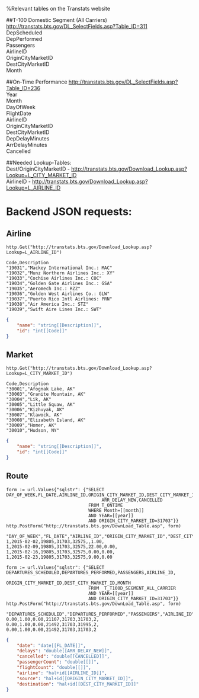 %Relevant tables on the Transtats website
  
##T-100 Domestic Segment (All Carriers)  
http://transtats.bts.gov/DL_SelectFields.asp?Table_ID=311  
DepScheduled  
DepPerformed  
Passengers  
AirlineID  
OriginCityMarketID  
DestCityMarketID  
Month  
  
##On-Time Performance
http://transtats.bts.gov/DL_SelectFields.asp?Table_ID=236  
Year  
Month  
DayOfWeek  
FlightDate  
AirlineID  
OriginCityMarketID  
DestCityMarketID  
DepDelayMinutes  
ArrDelayMinutes  
Cancelled  

##Needed Lookup-Tables:  
Dest/OriginCityMarketID - http://transtats.bts.gov/Download_Lookup.asp?Lookup=L_CITY_MARKET_ID  
AirlineID - http://transtats.bts.gov/Download_Lookup.asp?Lookup=L_AIRLINE_ID  



# Backend JSON requests:

## Airline

`http.Get("http://transtats.bts.gov/Download_Lookup.asp?Lookup=L_AIRLINE_ID")`
```csv
Code,Description
"19031","Mackey International Inc.: MAC"
"19032","Munz Northern Airlines Inc.: XY"
"19033","Cochise Airlines Inc.: COC"
"19034","Golden Gate Airlines Inc.: GSA"
"19035","Aeromech Inc.: RZZ"
"19036","Golden West Airlines Co.: GLW"
"19037","Puerto Rico Intl Airlines: PRN"
"19038","Air America Inc.: STZ"
"19039","Swift Aire Lines Inc.: SWT"
```
```json
{
	"name": "string[[Description]]",
	"id": "int[[Code]]"
}
```

## Market

`http.Get("http://transtats.bts.gov/Download_Lookup.asp?Lookup=L_CITY_MARKET_ID")`
```csv
Code,Description
"30001","Afognak Lake, AK"
"30003","Granite Mountain, AK"
"30004","Lik, AK"
"30005","Little Squaw, AK"
"30006","Kizhuyak, AK"
"30007","Klawock, AK"
"30008","Elizabeth Island, AK"
"30009","Homer, AK"
"30010","Hudson, NY"
```
```json
{
	"name": "string[[Description]]",
	"id": "int[[Code]]"
}
```

## Route

```
form := url.Values{"sqlstr": {"SELECT DAY_OF_WEEK,FL_DATE,AIRLINE_ID,ORIGIN_CITY_MARKET_ID,DEST_CITY_MARKET_ID,
									ARR_DELAY_NEW,CANCELLED 
							   FROM T_ONTIME 
							   WHERE Month=[[month]] 
							   AND YEAR=[[year]] 
							   AND ORIGIN_CITY_MARKET_ID=31703"}}
http.PostForm("http://transtats.bts.gov/DownLoad_Table.asp", form)
```
```csv
"DAY_OF_WEEK","FL_DATE","AIRLINE_ID","ORIGIN_CITY_MARKET_ID","DEST_CITY_MARKET_ID","ARR_DELAY_NEW","CANCELLED",
1,2015-02-02,19805,31703,32575,,1.00,
1,2015-02-09,19805,31703,32575,22.00,0.00,
1,2015-02-16,19805,31703,32575,0.00,0.00,
1,2015-02-23,19805,31703,32575,9.00,0.00
```

```
form := url.Values{"sqlstr": {"SELECT DEPARTURES_SCHEDULED,DEPARTURES_PERFORMED,PASSENGERS,AIRLINE_ID,
									ORIGIN_CITY_MARKET_ID,DEST_CITY_MARKET_ID,MONTH 
							   FROM  T_T100D_SEGMENT_ALL_CARRIER
							   AND YEAR=[[year]] 
							   AND ORIGIN_CITY_MARKET_ID=31703"}}
http.PostForm("http://transtats.bts.gov/DownLoad_Table.asp", form)
```
```csv
"DEPARTURES_SCHEDULED","DEPARTURES_PERFORMED","PASSENGERS","AIRLINE_ID","ORIGIN_CITY_MARKET_ID","DEST_CITY_MARKET_ID","MONTH",
0.00,1.00,0.00,21107,31703,31703,2,
0.00,1.00,0.00,21492,31703,31995,2,
0.00,1.00,0.00,21492,31703,31703,2
```

```json
{
	"date": "date[[FL_DATE]]",
	"delays": "double[[ARR_DELAY_NEW]]",
	"cancelled": "double[[CANCELLED]]",
	"passengerCount": "double[[]]",
	"flightCount": "double[[]]",
	"airline": "hal+id[[AIRLINE_ID]]",
	"source": "hal+id[[ORIGIN_CITY_MARKET_ID]]",
	"destination": "hal+id[[DEST_CITY_MARKET_ID]]"
}

